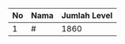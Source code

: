 | No | Nama            | Jumlah Level |
|----|-----------------|--------------|
| 1  | #    |    1860        |
